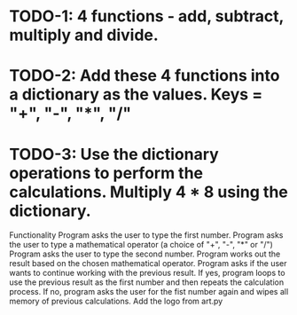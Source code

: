 # TODO-1: 4 functions - add, subtract, multiply and divide.
# TODO-2: Add these 4 functions into a dictionary as the values. Keys = "+", "-", "*", "/"
# TODO-3: Use the dictionary operations to perform the calculations. Multiply 4 * 8 using the dictionary.

Functionality
Program asks the user to type the first number.
Program asks the user to type a mathematical operator (a choice of "+", "-", "*" or "/")
Program asks the user to type the second number.
Program works out the result based on the chosen mathematical operator.
Program asks if the user wants to continue working with the previous result.
If yes, program loops to use the previous result as the first number and then repeats the calculation process.
If no, program asks the user for the fist number again and wipes all memory of previous calculations.
Add the logo from art.py
